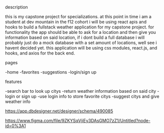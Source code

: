description 

this is my capstone project for specializations. at this point in time i am a student at dev mountain in the f12 cohort i will be using react apis and hooks to build a fullstack weather application for my capstone project. for functionality the app should be able to ask for a location and then give you information based on said location, if i dont build a full database i will probably just do a mock database with a set amount of locations, well see i havent decided yet. this application will be using css modules, react.js, and hooks, and axios for the back end. 


pages

-home
-favorites
-suggestions
-login/sign up

features

-search bar to look up citys
-return weather information based on said city 
-login or sign up 
-use login info to store favorite citys 
-suggest citys and give weather info 

https://app.dbdesigner.net/designer/schema/490085

https://www.figma.com/file/9ZKYSqVjiEy3DAsGMO7zZ1/Untitled?node-id=0%3A1

